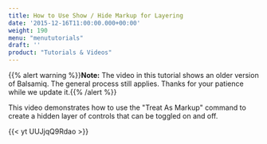 ```yaml
---
title: How to Use Show / Hide Markup for Layering
date: '2015-12-16T11:00:00.000+00:00'
weight: 190
menu: "menututorials"
draft: ''
product: "Tutorials & Videos"
---
```


{{% alert warning %}}**Note:** The video in this tutorial shows an older version of Balsamiq. The general process still applies. Thanks for your patience while we update it.{{% /alert %}}

This video demonstrates how to use the "Treat As Markup" command to create a hidden layer of controls that can be toggled on and off.

{{< yt UUJjqQ9Rdao >}}
